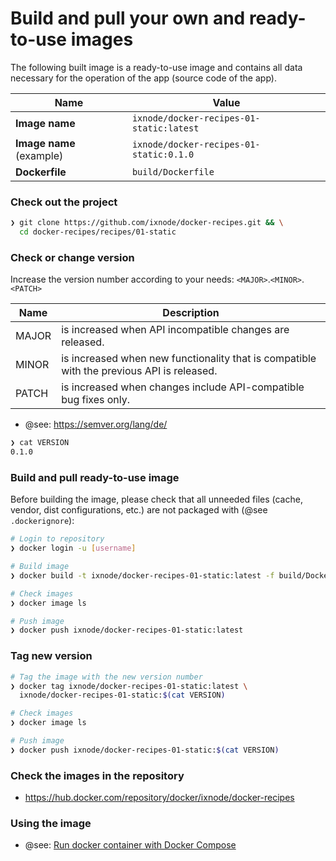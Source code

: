 # Build and pull your own and ready-to-use images

The following built image is a ready-to-use image and contains all data
necessary for the operation of the app (source code of the app).

| Name                     | Value                                    |
|--------------------------|------------------------------------------|
| **Image name**           | `ixnode/docker-recipes-01-static:latest` |
| **Image name** (example) | `ixnode/docker-recipes-01-static:0.1.0`  |
| **Dockerfile**           | `build/Dockerfile`                       |

### Check out the project

```bash
❯ git clone https://github.com/ixnode/docker-recipes.git && \
  cd docker-recipes/recipes/01-static
```

### Check or change version

Increase the version number according to your needs: `<MAJOR>`.`<MINOR>`.`<PATCH>`

| Name  | Description                                                                               |
|-------|-------------------------------------------------------------------------------------------|
| MAJOR | is increased when API incompatible changes are released.                                  |
| MINOR | is increased when new functionality that is compatible with the previous API is released. |
| PATCH | is increased when changes include API-compatible bug fixes only.                          |

* @see: https://semver.org/lang/de/

```bash
❯ cat VERSION
0.1.0
```

### Build and pull ready-to-use image

Before building the image, please check that all unneeded files (cache, vendor,
dist configurations, etc.) are not packaged with (@see `.dockerignore`):

```bash
# Login to repository
❯ docker login -u [username]

# Build image
❯ docker build -t ixnode/docker-recipes-01-static:latest -f build/Dockerfile .

# Check images
❯ docker image ls

# Push image
❯ docker push ixnode/docker-recipes-01-static:latest
```

### Tag new version

```bash
# Tag the image with the new version number
❯ docker tag ixnode/docker-recipes-01-static:latest \
  ixnode/docker-recipes-01-static:$(cat VERSION)

# Check images
❯ docker image ls

# Push image
❯ docker push ixnode/docker-recipes-01-static:$(cat VERSION)
```

### Check the images in the repository

* https://hub.docker.com/repository/docker/ixnode/docker-recipes

### Using the image

* @see: [Run docker container with Docker Compose](docs/docker-compose.md)
